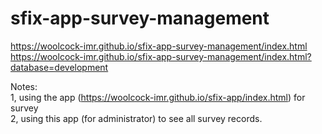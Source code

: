 # sfix-app-survey-management

https://woolcock-imr.github.io/sfix-app-survey-management/index.html  
https://woolcock-imr.github.io/sfix-app-survey-management/index.html?database=development  



Notes:  
1, using the app (https://woolcock-imr.github.io/sfix-app/index.html) for survey  
2, using this app (for administrator) to see all survey records.
